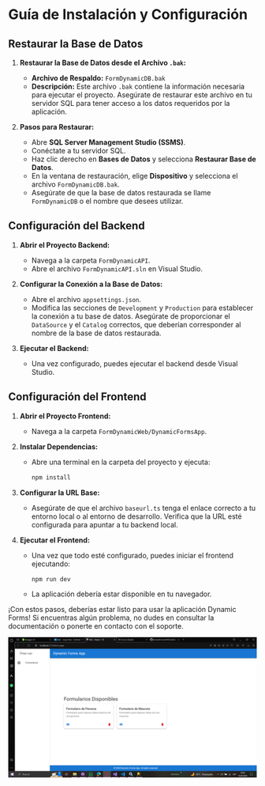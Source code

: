 # Guía de Instalación y Configuración

## Restaurar la Base de Datos

1. **Restaurar la Base de Datos desde el Archivo `.bak`:**
   - **Archivo de Respaldo:** `FormDynamicDB.bak`
   - **Descripción:** Este archivo `.bak` contiene la información necesaria para ejecutar el proyecto. Asegúrate de restaurar este archivo en tu servidor SQL para tener acceso a los datos requeridos por la aplicación.

2. **Pasos para Restaurar:**
   - Abre **SQL Server Management Studio (SSMS)**.
   - Conéctate a tu servidor SQL.
   - Haz clic derecho en **Bases de Datos** y selecciona **Restaurar Base de Datos**.
   - En la ventana de restauración, elige **Dispositivo** y selecciona el archivo `FormDynamicDB.bak`.
   - Asegúrate de que la base de datos restaurada se llame `FormDynamicDB` o el nombre que desees utilizar.

## Configuración del Backend

1. **Abrir el Proyecto Backend:**
   - Navega a la carpeta `FormDynamicAPI`.
   - Abre el archivo `FormDynamicAPI.sln` en Visual Studio.

2. **Configurar la Conexión a la Base de Datos:**
   - Abre el archivo `appsettings.json`.
   - Modifica las secciones de `Development` y `Production` para establecer la conexión a tu base de datos. Asegúrate de proporcionar el `DataSource` y el `Catalog` correctos, que deberían corresponder al nombre de la base de datos restaurada.

3. **Ejecutar el Backend:**
   - Una vez configurado, puedes ejecutar el backend desde Visual Studio.

## Configuración del Frontend

1. **Abrir el Proyecto Frontend:**
   - Navega a la carpeta `FormDynamicWeb/DynamicFormsApp`.

2. **Instalar Dependencias:**
   - Abre una terminal en la carpeta del proyecto y ejecuta:
     ```bash
     npm install
     ```

3. **Configurar la URL Base:**
   - Asegúrate de que el archivo `baseurl.ts` tenga el enlace correcto a tu entorno local o al entorno de desarrollo. Verifica que la URL esté configurada para apuntar a tu backend local.

4. **Ejecutar el Frontend:**
   - Una vez que todo esté configurado, puedes iniciar el frontend ejecutando:
     ```bash
     npm run dev
     ```

   - La aplicación debería estar disponible en tu navegador.

¡Con estos pasos, deberías estar listo para usar la aplicación Dynamic Forms! Si encuentras algún problema, no dudes en consultar la documentación o ponerte en contacto con el soporte.

![Descripción de la imagen](images/FormulariosDispibles.png)
